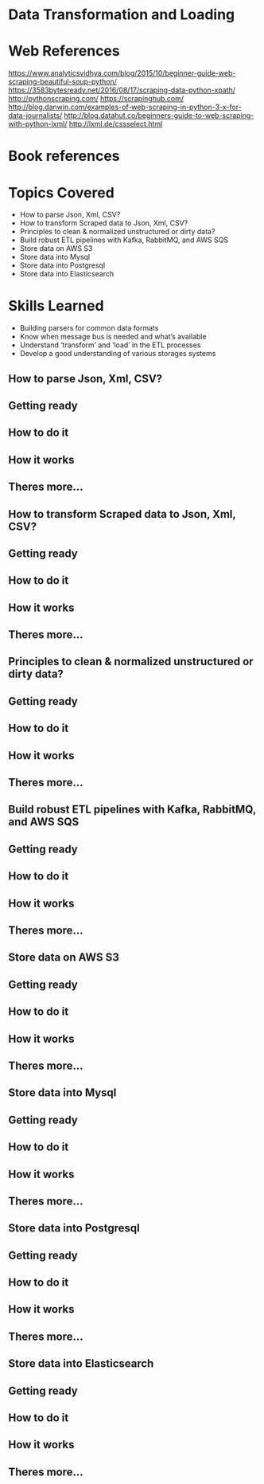 # Data Transformation and Loading

# Web References
https://www.analyticsvidhya.com/blog/2015/10/beginner-guide-web-scraping-beautiful-soup-python/
https://3583bytesready.net/2016/08/17/scraping-data-python-xpath/
http://pythonscraping.com/
https://scrapinghub.com/
http://blog.danwin.com/examples-of-web-scraping-in-python-3-x-for-data-journalists/
http://blog.datahut.co/beginners-guide-to-web-scraping-with-python-lxml/
http://lxml.de/cssselect.html


# Book references


# Topics Covered
* How to parse Json, Xml, CSV?
* How to transform Scraped data to Json, Xml, CSV?
* Principles to clean & normalized unstructured or dirty data?
* Build robust ETL pipelines with Kafka, RabbitMQ, and AWS SQS
* Store data on AWS S3
* Store data into Mysql
* Store data into Postgresql
* Store data into Elasticsearch

# Skills Learned
* Building parsers for common data formats
* Know when message bus is needed and what’s available
* Understand ‘transform’ and ‘load’ in the ETL processes
* Develop a good understanding of various storages systems

## How to parse Json, Xml, CSV?
## Getting ready
## How to do it
## How it works
## Theres more...

## How to transform Scraped data to Json, Xml, CSV?
## Getting ready
## How to do it
## How it works
## Theres more...

## Principles to clean & normalized unstructured or dirty data?
## Getting ready
## How to do it
## How it works
## Theres more...

## Build robust ETL pipelines with Kafka, RabbitMQ, and AWS SQS
## Getting ready
## How to do it
## How it works
## Theres more...

## Store data on AWS S3
## Getting ready
## How to do it
## How it works
## Theres more...

## Store data into Mysql
## Getting ready
## How to do it
## How it works
## Theres more...

## Store data into Postgresql
## Getting ready
## How to do it
## How it works
## Theres more...

## Store data into Elasticsearch
## Getting ready
## How to do it
## How it works
## Theres more...